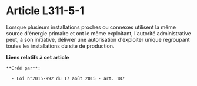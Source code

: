 # Article L311-5-1

Lorsque plusieurs installations proches ou connexes utilisent la même source d'énergie primaire et ont le même exploitant,
l'autorité administrative peut, à son initiative, délivrer une autorisation d'exploiter unique regroupant toutes les
installations du site de production.

**Liens relatifs à cet article**

	**Créé par**:

	  - Loi n°2015-992 du 17 août 2015 - art. 187
